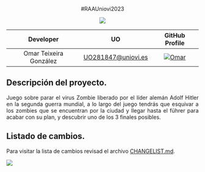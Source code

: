 <p align="center">
  #RAAUniovi2023
</p>

<p align="center">
  <img src="https://github.com/Omitg24/Mission-Z/assets/91057639/2eeacd83-3d3b-4386-9adf-1c4c7c84b2b5">
</p>

|       Developer        |        UO         |                                                       GitHub Profile                                                       |
|:----------------------------:|:------------------:|:------------------------------------------------------------------------------------------------------------------------------:|
|    Omar Teixeira González    | UO281847@uniovi.es |    <a href="https://github.com/Omitg24"><img alt="Omar" src="https://img.shields.io/badge/UO281847-Omitg24-red"></a>     |


## Descripción del proyecto.
<p align="justify">
  Juego sobre parar el virus Zombie liberado por el líder alemán Adolf Hitler en la segunda guerra mundial, a lo largo del juego tendrás que esquivar a los zombies que se encuentran por la ciudad y llegar hasta el führer para acabar con su plan, y descubrir uno de los 3 finales posibles.
</p>

## Listado de cambios.
<p align="justify">
  Para visitar la lista de cambios revisad el archivo <a href="https://github.com/Omitg24/Mission-Z/blob/main/CHANGELIST.md">CHANGELIST.md</a>.
</p>

<footer>   
  <img src="designs/footer.svg">
</footer>